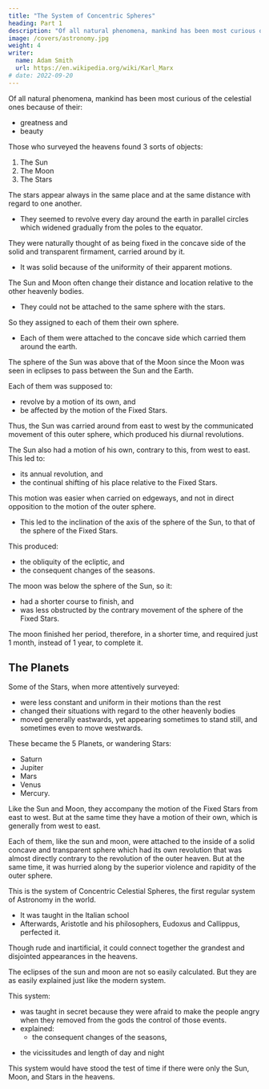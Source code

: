 ```yaml
---
title: "The System of Concentric Spheres"
heading: Part 1
description: "Of all natural phenomena, mankind has been most curious of the celestial ones because of their"
image: /covers/astronomy.jpg
weight: 4
writer:
  name: Adam Smith
  url: https://en.wikipedia.org/wiki/Karl_Marx
# date: 2022-09-20
---
```




Of all natural phenomena, mankind has been most curious of the celestial ones because of their:
- greatness and
- beauty

Those who surveyed the heavens found 3 sorts of objects:

1. The Sun
2. The Moon
3. The Stars

The stars appear always in the same place and at the same distance with regard to one another. 
- They seemed to revolve every day around the earth in parallel circles which widened gradually from the poles to the equator. 

They were naturally thought of as being fixed in the concave side of the solid and transparent firmament, carried around by it.
- It was solid because of the uniformity of their apparent motions.

The Sun and Moon often change their distance and location relative to the other heavenly bodies. 
- They could not be attached to the same sphere with the stars. 

So they assigned to each of them their own sphere. 
- Each of them were attached to the concave side which carried them around the earth. 

<!-- There was not indeed, in this case, the same ground for the supposition of such a sphere as in that of the Fixed Stars; for neither the Sun nor the Moon appear to keep always at the same distance with regard to any one of the other heavenly bodies. 

But as the motion of the Stars had been accounted for by an hypothesis of this kind, it rendered the theory of the heavens more uniform, to account for that of the Sun and Moon in the same manner.  -->

The sphere of the Sun was above that of the Moon since the Moon was seen in eclipses to pass between the Sun and the Earth.

Each of them was supposed to:
- revolve by a motion of its own, and
- be affected by the motion of the Fixed Stars.

Thus, the Sun was carried around from east to west by the communicated movement of this outer sphere, which produced his diurnal revolutions.

The Sun also had a motion of his own, contrary to this, from west to east. This led to:
- its annual revolution, and
- the continual shifting of his place relative to the Fixed Stars. 

This motion was easier when carried on edgeways, and not in direct opposition to the motion of the outer sphere.
- This led to the inclination of the axis of the sphere of the Sun, to that of the sphere of the Fixed Stars. 

This produced:
- the obliquity of the ecliptic, and
- the consequent changes of the seasons. 

The moon was below the sphere of the Sun, so it:
- had a shorter course to finish, and
- was less obstructed by the contrary movement of the sphere of the Fixed Stars. 

The moon finished her period, therefore, in a shorter time, and required just 1 month, instead of 1 year, to complete it.


## The Planets

Some of the Stars, when more attentively surveyed:
- were less constant and uniform in their motions than the rest
- changed their situations with regard to the other heavenly bodies
- moved generally eastwards, yet appearing sometimes to stand still, and sometimes even to move westwards.

These became the 5 Planets, or wandering Stars:
- Saturn
- Jupiter
- Mars
- Venus
- Mercury.

Like the Sun and Moon, they accompany the motion of the Fixed Stars from east to west. But at the same time they have a motion of their own, which is generally from west to east.

Each of them, like the sun and moon, were attached to the inside of a solid concave and transparent sphere which had its own revolution that was almost directly contrary to the revolution of the outer heaven. But at the same time, it was hurried along by the superior violence and rapidity of the  outer sphere.

This is the system of Concentric Celestial Spheres, the first regular system of Astronomy in the world.
- It was taught in the Italian school 
- Afterwards, Aristotle and his philosophers, Eudoxus and Callippus, perfected it.

Though rude and inartificial, it could connect together the grandest and disjointed appearances in the heavens.

The eclipses of the sun and moon are not so easily calculated. But they are as easily explained just like the modern system. 

This system:
- was taught in secret because they were afraid to make the people angry when they removed from the gods the control of those events.
- explained:
  -  the consequent changes of the seasons,
<!-- , which were apprehended to be the most terrible tokens of their impending vengeance. The obliquity of the ecliptic,  -->
  -  the vicissitudes and length of day and night

This system would have stood the test of time if there were only the Sun, Moon, and Stars in the heavens.
